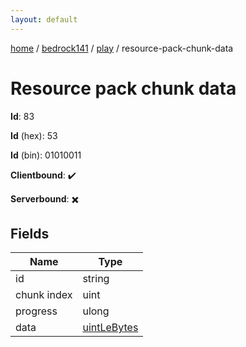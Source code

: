 ```yaml
---
layout: default
---
```


[home](/)  /  [bedrock141](/protocol/bedrock141)  /  [play](/protocol/bedrock141/play)  /  resource-pack-chunk-data

# Resource pack chunk data

**Id**: 83

**Id** (hex): 53

**Id** (bin): 01010011

**Clientbound**: ✔️

**Serverbound**: ✖️

## Fields

Name | Type
---|---
id | string
chunk index | uint
progress | ulong
data | [uintLeBytes](/protocol/bedrock141/arrays)

